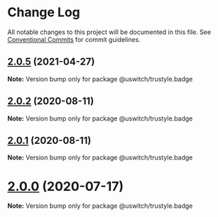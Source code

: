 # Change Log

All notable changes to this project will be documented in this file.
See [Conventional Commits](https://conventionalcommits.org) for commit guidelines.

## [2.0.5](https://github.com/uswitch/trustyle/compare/@uswitch/trustyle.badge@2.0.4...@uswitch/trustyle.badge@2.0.5) (2021-04-27)

**Note:** Version bump only for package @uswitch/trustyle.badge





## [2.0.2](https://github.com/uswitch/trustyle/compare/@uswitch/trustyle.badge@2.0.1...@uswitch/trustyle.badge@2.0.2) (2020-08-11)

**Note:** Version bump only for package @uswitch/trustyle.badge





## [2.0.1](https://github.com/uswitch/trustyle/compare/@uswitch/trustyle.badge@2.0.0...@uswitch/trustyle.badge@2.0.1) (2020-08-11)

**Note:** Version bump only for package @uswitch/trustyle.badge





# [2.0.0](https://github.com/uswitch/trustyle/compare/@uswitch/trustyle.badge@1.0.3...@uswitch/trustyle.badge@2.0.0) (2020-07-17)

**Note:** Version bump only for package @uswitch/trustyle.badge
